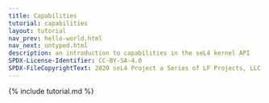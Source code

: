 ```yaml
---
title: Capabilities
tutorial: capabilities
layout: tutorial
nav_prev: hello-world.html
nav_next: untyped.html
description: an introduction to capabilities in the seL4 kernel API
SPDX-License-Identifier: CC-BY-SA-4.0
SPDX-FileCopyrightText: 2020 seL4 Project a Series of LF Projects, LLC.
---
```


{% include tutorial.md %}
